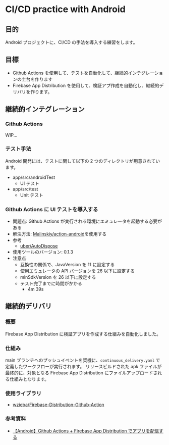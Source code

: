 # CI/CD practice with Android

## 目的

Android プロジェクトに、CI/CD の手法を導入する練習をします。

## 目標

- Github Actions を使用して、テストを自動化して、継続的インテグレーションの土台を作ります
- Firebase App Distribution を使用して、検証アプ作成を自動化し、継続的デリバリを作ります。

## 継続的インテグレーション

### Github Actions

WIP...

### テスト手法

Android 開発には、テストに関して以下の 2 つのディレクトリが用意されています。

- app/src/androidTest
  - UI テスト
- app/src/test
  - Unit テスト

### Github Actions に UI テストを導入する

- 問題点: Github Actions が実行される環境にエミュレータを起動する必要がある
- 解決方法: [Malinskiy/action-android](https://github.com/Malinskiy/action-android)を使用する
- 参考
  - [uber/AutoDispose](https://github.com/uber/AutoDispose/blob/main/.github/workflows/ci.yml)
- 使用ツールのバージョン: 0.1.3
- 注意点
  - 互換性の関係で、JavaVersion を 11 に設定する
  - 使用エミュレータの API バージョンを 26 以下に設定する
  - minSdkVersion を 26 以下に設定する
  - テスト完了までに時間がかかる
    - 4m 39s
    
## 継続的デリバリ

### 概要

Firebase App Distribution に検証アプリを作成する仕組みを自動化しました。

### 仕組み

main ブランチへのプッシュイベントを契機に、`continuous_delivery.yaml` で定義したワークフローが実行されます。
リリースビルドされた apk ファイルが最終的に、対象となる Firebase App Distribution にファイルアップロードされる仕組みとなります。

### 使用ライブラリ

- [wzieba/Firebase-Distribution-Github-Action](https://github.com/wzieba/Firebase-Distribution-Github-Action)

### 参考資料

- [【Android】Github Actions + Firebase App Distribution でアプリを配信する](https://zenn.dev/yass97/articles/e8d1e460ae6a59)